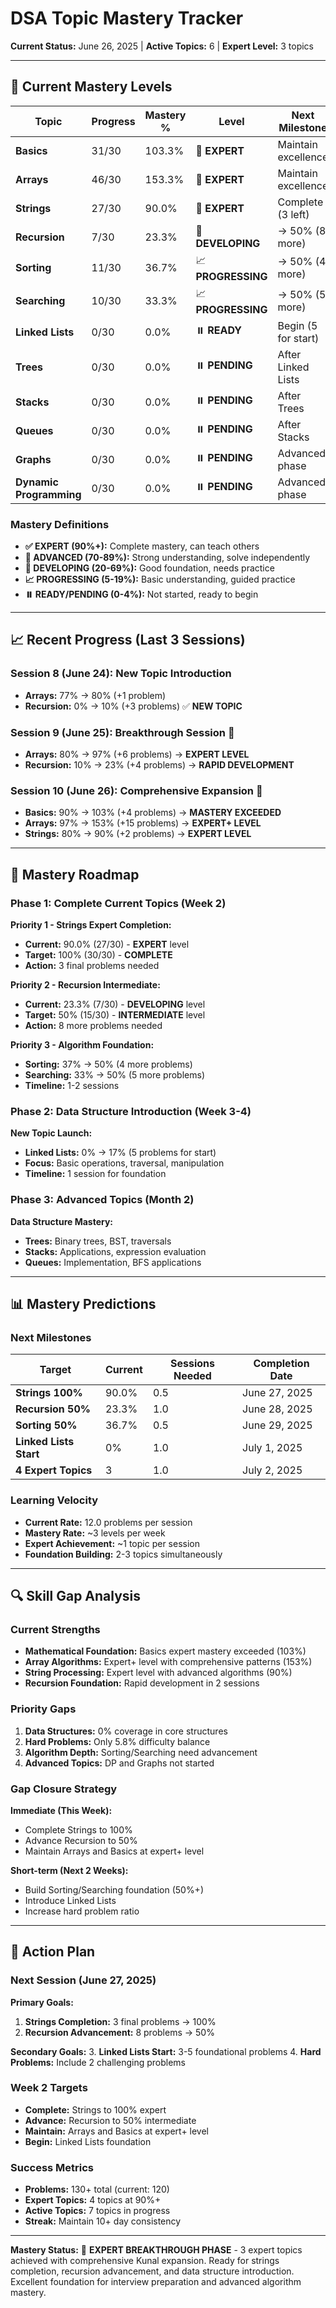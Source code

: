 # DSA Topic Mastery Tracker

**Current Status:** June 26, 2025 | **Active Topics:** 6 | **Expert Level:** 3 topics

---

## 🎯 Current Mastery Levels

| Topic | Progress | Mastery % | Level | Next Milestone |
|-------|----------|-----------|-------|----------------|
| **Basics** | 31/30 | 103.3% | 🎉 **EXPERT** | Maintain excellence |
| **Arrays** | 46/30 | 153.3% | 🎉 **EXPERT** | Maintain excellence |
| **Strings** | 27/30 | 90.0% | 🎉 **EXPERT** | Complete (3 left) |
| **Recursion** | 7/30 | 23.3% | 🔄 **DEVELOPING** | → 50% (8 more) |
| **Sorting** | 11/30 | 36.7% | 📈 **PROGRESSING** | → 50% (4 more) |
| **Searching** | 10/30 | 33.3% | 📈 **PROGRESSING** | → 50% (5 more) |
| **Linked Lists** | 0/30 | 0.0% | ⏸️ **READY** | Begin (5 for start) |
| **Trees** | 0/30 | 0.0% | ⏸️ **PENDING** | After Linked Lists |
| **Stacks** | 0/30 | 0.0% | ⏸️ **PENDING** | After Trees |
| **Queues** | 0/30 | 0.0% | ⏸️ **PENDING** | After Stacks |
| **Graphs** | 0/30 | 0.0% | ⏸️ **PENDING** | Advanced phase |
| **Dynamic Programming** | 0/30 | 0.0% | ⏸️ **PENDING** | Advanced phase |

### Mastery Definitions
- **✅ EXPERT (90%+):** Complete mastery, can teach others
- **🔄 ADVANCED (70-89%):** Strong understanding, solve independently  
- **🔄 DEVELOPING (20-69%):** Good foundation, needs practice
- **📈 PROGRESSING (5-19%):** Basic understanding, guided practice
- **⏸️ READY/PENDING (0-4%):** Not started, ready to begin

---

## 📈 Recent Progress (Last 3 Sessions)

### Session 8 (June 24): New Topic Introduction  
- **Arrays:** 77% → 80% (+1 problem)
- **Recursion:** 0% → 10% (+3 problems) ✅ **NEW TOPIC**

### Session 9 (June 25): Breakthrough Session 🎉
- **Arrays:** 80% → 97% (+6 problems) → **EXPERT LEVEL**
- **Recursion:** 10% → 23% (+4 problems) → **RAPID DEVELOPMENT**

### Session 10 (June 26): Comprehensive Expansion 🎉
- **Basics:** 90% → 103% (+4 problems) → **MASTERY EXCEEDED**
- **Arrays:** 97% → 153% (+15 problems) → **EXPERT+ LEVEL**
- **Strings:** 80% → 90% (+2 problems) → **EXPERT LEVEL**

---

## 🎯 Mastery Roadmap

### Phase 1: Complete Current Topics (Week 2)
**Priority 1 - Strings Expert Completion:**
- **Current:** 90.0% (27/30) - **EXPERT** level
- **Target:** 100% (30/30) - **COMPLETE**
- **Action:** 3 final problems needed

**Priority 2 - Recursion Intermediate:**
- **Current:** 23.3% (7/30) - **DEVELOPING** level
- **Target:** 50% (15/30) - **INTERMEDIATE** level  
- **Action:** 8 more problems needed

**Priority 3 - Algorithm Foundation:**
- **Sorting:** 37% → 50% (4 more problems)
- **Searching:** 33% → 50% (5 more problems)
- **Timeline:** 1-2 sessions

### Phase 2: Data Structure Introduction (Week 3-4)
**New Topic Launch:**
- **Linked Lists:** 0% → 17% (5 problems for start)
- **Focus:** Basic operations, traversal, manipulation
- **Timeline:** 1 session for foundation

### Phase 3: Advanced Topics (Month 2)
**Data Structure Mastery:**
- **Trees:** Binary trees, BST, traversals
- **Stacks:** Applications, expression evaluation
- **Queues:** Implementation, BFS applications

---

## 📊 Mastery Predictions

### Next Milestones
| Target | Current | Sessions Needed | Completion Date |
|--------|---------|-----------------|-----------------|
| **Strings 100%** | 90.0% | 0.5 | June 27, 2025 |
| **Recursion 50%** | 23.3% | 1.0 | June 28, 2025 |
| **Sorting 50%** | 36.7% | 0.5 | June 29, 2025 |
| **Linked Lists Start** | 0% | 1.0 | July 1, 2025 |
| **4 Expert Topics** | 3 | 1.0 | July 2, 2025 |

### Learning Velocity
- **Current Rate:** 12.0 problems per session
- **Mastery Rate:** ~3 levels per week
- **Expert Achievement:** ~1 topic per session
- **Foundation Building:** 2-3 topics simultaneously

---

## 🔍 Skill Gap Analysis

### Current Strengths
- **Mathematical Foundation:** Basics expert mastery exceeded (103%)
- **Array Algorithms:** Expert+ level with comprehensive patterns (153%)
- **String Processing:** Expert level with advanced algorithms (90%)
- **Recursion Foundation:** Rapid development in 2 sessions

### Priority Gaps
1. **Data Structures:** 0% coverage in core structures
2. **Hard Problems:** Only 5.8% difficulty balance
3. **Algorithm Depth:** Sorting/Searching need advancement
4. **Advanced Topics:** DP and Graphs not started

### Gap Closure Strategy
**Immediate (This Week):**
- Complete Strings to 100%
- Advance Recursion to 50%
- Maintain Arrays and Basics at expert+ level

**Short-term (Next 2 Weeks):**
- Build Sorting/Searching foundation (50%+)
- Introduce Linked Lists
- Increase hard problem ratio

---

## 🎯 Action Plan

### Next Session (June 27, 2025)
**Primary Goals:**
1. **Strings Completion:** 3 final problems → 100%
2. **Recursion Advancement:** 8 problems → 50%

**Secondary Goals:**
3. **Linked Lists Start:** 3-5 foundational problems
4. **Hard Problems:** Include 2 challenging problems

### Week 2 Targets
- **Complete:** Strings to 100% expert
- **Advance:** Recursion to 50% intermediate
- **Maintain:** Arrays and Basics at expert+ level
- **Begin:** Linked Lists foundation

### Success Metrics
- **Problems:** 130+ total (current: 120)
- **Expert Topics:** 4 topics at 90%+
- **Active Topics:** 7 topics in progress
- **Streak:** Maintain 10+ day consistency

---

**Mastery Status:** 🎉 **EXPERT BREAKTHROUGH PHASE** - 3 expert topics achieved with comprehensive Kunal expansion. Ready for strings completion, recursion advancement, and data structure introduction. Excellent foundation for interview preparation and advanced algorithm mastery. 